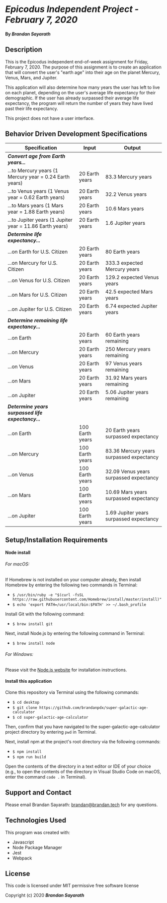 # _Epicodus Independent Project - February 7, 2020_

#### By _**Brandan Sayarath**_

## Description

This is the Epicodus independent end-of-week assignment for Friday, February 7, 2020.  The purpose of this assignment is to create an application that will convert the user's "earth age" into their age on the planet Mercury, Venus, Mars, and Jupiter.  

This application will also determine how many years the user has left to live on each planet, depending on the user's average life expectancy for their demographic.  If the user has already surpassed their average life expectancy, the program will return the number of years they have lived past their life expectancy. 

This project does not have a user interface.

## Behavior Driven Development Specifications

| Specification             | Input 	|     Output      |
|-------------------------	|-------	|----------------	|
| ***Convert age from Earth years...*** |
| ...to Mercury years (1 Mercury year = 0.24 Earth years) | 20 Earth years    | 83.3 Mercury years  	|
| ...to Venus years (1 Venus year = 0.62 Earth years) | 20 Earth years   | 32.2 Venus years   	|
| ...to Mars years (1 Mars year = 1.88 Earth years) | 20 Earth years     | 10.6 Mars years  	|
| ...to Jupiter years (1 Jupiter year = 11.86 Earth years) | 20 Earth years    |  1.6 Jupiter years  	|
|***Determine life expectancy...*** |
| ...on Earth for U.S. Citizen  | 20 Earth years   |  80 Earth years 	|
| ...on Mercury for U.S. Citizen  | 20 Earth years   | 333.3 expected Mercury years  	|
| ...on Venus for U.S. Citizen  | 20 Earth years   |   129.2 expected Venus years  	|
| ...on Mars for U.S. Citizen  | 20 Earth years  | 42.5 expected Mars years  	|
| ...on Jupiter for U.S. Citizen  | 20 Earth years  | 6.74 expected Jupiter years  	|
| ***Determine remaining life expectancy...*** |
| ...on Earth  | 20 Earth years   | 60 Earth years remaining   	|
| ...on Mercury  | 20 Earth years   | 250 Mercury years remaining 	|
| ...on Venus  | 20 Earth years   | 97 Venus years remaining   	|
| ...on Mars  | 20 Earth years   | 31.92 Mars years remaining   	|
| ...on Jupiter | 20 Earth years   | 5.06 Jupiter years remaining    	|
| ***Determine years surpassed life expectancy...*** |
| ...on Earth  | 100 Earth years   | 20 Earth years surpassed  expectancy 	|
| ...on Mercury  | 100 Earth years   | 83.36 Mercury years surpassed  expectancy 	|
| ...on Venus  | 100 Earth years   | 32.09 Venus years surpassed  expectancy 	|
| ...on Mars  | 100 Earth years   |  10.69 Mars years surpassed  expectancy 	|
| ...on Jupiter | 100 Earth years   | 1.69 Jupiter years surpassed expectancy 	|


## Setup/Installation Requirements

#### Node install

###### For macOS:
If Homebrew is not installed on your computer already, then install Homebrew by entering the following two commands in Terminal:
* ```$ /usr/bin/ruby -e "$(curl -fsSL https://raw.githubusercontent.com/Homebrew/install/master/install)"```
* ```$ echo 'export PATH=/usr/local/bin:$PATH' >> ~/.bash_profile```

Install Git with the following command:
* ```$ brew install git```

Next, install Node.js by entering the following command in Terminal:
* ```$ brew install node```

###### For Windows:
Please visit the [Node.js website](https://nodejs.org/en/download/) for installation instructions.


#### Install this application

Clone this repository via Terminal using the following commands:
* ```$ cd desktop```
* ```$ git clone https://github.com/brandanpdx/super-galactic-age-calculator```
* ```$ cd super-galactic-age-calculator```

Then, confirm that you have navigated to the super-galactic-age-calculator project directory by entering ```pwd``` in Terminal.

Next, install npm at the project's root directory via the following commands:
* ```$ npm install```
* ```$ npm run build```

Open the contents of the directory in a text editor or IDE of your choice (e.g., to open the contents of the directory in Visual Studio Code on macOS, enter the command ```code .``` in Terminal).



## Support and Contact

Please email Brandan Sayarath: brandan@brandan.tech for any questions.

## Technologies Used

This program was created with:

* Javascript
* Node Package Manager
* Jest 
* Webpack

## License

This code is licensed under MIT permissive free software license

Copyright (c) 2020 **_Brandan Sayarath_**


